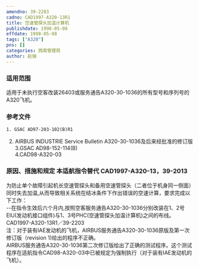```yaml
---
amendno: 39-2203  
cadno: CAD1997-A320-13R1  
title: 空速管探头加温计算机  
publishdate: 1998-05-08  
effdate: 1998-05-08  
tags: ["A320"]  
pns: []  
categories: 西南管理局  
author: 赵强  
---
```

  
### 适用范围  
适用于未执行空客改装26403或服务通告A320-30-1036的所有型号和序列号的A320飞机。  
  
<!--more-->  
### 参考文件  
    1. GSAC AD97-203-102(B)R1  
2. AIRBUS INDUSTRIE Service Bulletin A320-30-1036及后来经批准的修订版  
    3.GSAC AD98-152-114(B)  
    4.CAD98-A320-03  
  
### 原因、措施和规定 本适航指令替代 CAD1997-A320-13，39-2013  
为防止单个故障引起机长空速管探头和备用空速管探头（二者位于机身同一侧面）同时失去加温,从而导致相关系统在结冰条件下作出错误的空速计算，要求完成以下工作：  
    --在指令生效后六个月内,按照空客服务通告A320-30-1036分别改装在1、2号EIU(发动机接口组件)与1、3号PHC(空速管探头加温计算机)之间的布线。  
  CAD1997-A320-13R1／39-2203  
注：对于装有IAE发动机的飞机，AIRBUS服务通告A320-30-1036原版及第一次修订版（revision 1)给出的程序不正确。  
AIRBUS服务通告A320-30-1036第二次修订版给出了正确的测试程序。这个测试程序在适航指令CAD98-A320-03中已被规定为强制执行（对于装有IAE发动机的飞机）。  
